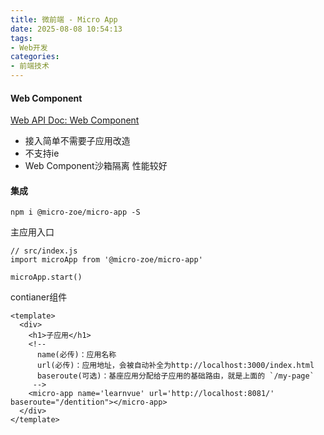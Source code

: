 ```yaml
---
title: 微前端 - Micro App
date: 2025-08-08 10:54:13
tags:
- Web开发
categories: 
- 前端技术
---
```

#### Web Component
[Web API Doc: Web Component](https://developer.mozilla.org/zh-CN/docs/Web/API/Web_components)

+ 接入简单不需要子应用改造
+ 不支持ie
+ Web Component沙箱隔离 性能较好

#### 集成
```
npm i @micro-zoe/micro-app -S
```
主应用入口
```
// src/index.js
import microApp from '@micro-zoe/micro-app'

microApp.start()
```
contianer组件
```
<template>
  <div>
    <h1>子应用</h1>
    <!--
      name(必传)：应用名称
      url(必传)：应用地址，会被自动补全为http://localhost:3000/index.html
      baseroute(可选)：基座应用分配给子应用的基础路由，就是上面的 `/my-page`
     -->
    <micro-app name='learnvue' url='http://localhost:8081/' baseroute="/dentition"></micro-app>
  </div>
</template>
```